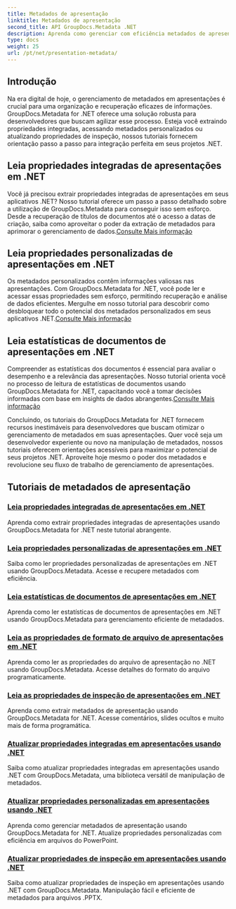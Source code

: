 ```yaml
---
title: Metadados de apresentação
linktitle: Metadados de apresentação
second_title: API GroupDocs.Metadata .NET
description: Aprenda como gerenciar com eficiência metadados de apresentação em .NET usando tutoriais GroupDocs.Metadata. Acesse propriedades integradas e personalizadas com facilidade.
type: docs
weight: 25
url: /pt/net/presentation-metadata/
---
```

## Introdução

Na era digital de hoje, o gerenciamento de metadados em apresentações é crucial para uma organização e recuperação eficazes de informações. GroupDocs.Metadata for .NET oferece uma solução robusta para desenvolvedores que buscam agilizar esse processo. Esteja você extraindo propriedades integradas, acessando metadados personalizados ou atualizando propriedades de inspeção, nossos tutoriais fornecem orientação passo a passo para integração perfeita em seus projetos .NET.

## Leia propriedades integradas de apresentações em .NET

 Você já precisou extrair propriedades integradas de apresentações em seus aplicativos .NET? Nosso tutorial oferece um passo a passo detalhado sobre a utilização de GroupDocs.Metadata para conseguir isso sem esforço. Desde a recuperação de títulos de documentos até o acesso a datas de criação, saiba como aproveitar o poder da extração de metadados para aprimorar o gerenciamento de dados.[Consulte Mais informação](./read-built-in-properties-presentations/)

## Leia propriedades personalizadas de apresentações em .NET

Os metadados personalizados contêm informações valiosas nas apresentações. Com GroupDocs.Metadata for .NET, você pode ler e acessar essas propriedades sem esforço, permitindo recuperação e análise de dados eficientes. Mergulhe em nosso tutorial para descobrir como desbloquear todo o potencial dos metadados personalizados em seus aplicativos .NET.[Consulte Mais informação](./read-custom-properties-presentations/)

## Leia estatísticas de documentos de apresentações em .NET

 Compreender as estatísticas dos documentos é essencial para avaliar o desempenho e a relevância das apresentações. Nosso tutorial orienta você no processo de leitura de estatísticas de documentos usando GroupDocs.Metadata for .NET, capacitando você a tomar decisões informadas com base em insights de dados abrangentes.[Consulte Mais informação](./read-document-statistics-presentations/)

Concluindo, os tutoriais do GroupDocs.Metadata for .NET fornecem recursos inestimáveis para desenvolvedores que buscam otimizar o gerenciamento de metadados em suas apresentações. Quer você seja um desenvolvedor experiente ou novo na manipulação de metadados, nossos tutoriais oferecem orientações acessíveis para maximizar o potencial de seus projetos .NET. Aproveite hoje mesmo o poder dos metadados e revolucione seu fluxo de trabalho de gerenciamento de apresentações.

## Tutoriais de metadados de apresentação
### [Leia propriedades integradas de apresentações em .NET](./read-built-in-properties-presentations/)
Aprenda como extrair propriedades integradas de apresentações usando GroupDocs.Metadata for .NET neste tutorial abrangente.
### [Leia propriedades personalizadas de apresentações em .NET](./read-custom-properties-presentations/)
Saiba como ler propriedades personalizadas de apresentações em .NET usando GroupDocs.Metadata. Acesse e recupere metadados com eficiência.
### [Leia estatísticas de documentos de apresentações em .NET](./read-document-statistics-presentations/)
Aprenda como ler estatísticas de documentos de apresentações em .NET usando GroupDocs.Metadata para gerenciamento eficiente de metadados.
### [Leia as propriedades de formato de arquivo de apresentações em .NET](./read-file-format-properties-presentations/)
Aprenda como ler as propriedades do arquivo de apresentação no .NET usando GroupDocs.Metadata. Acesse detalhes do formato do arquivo programaticamente.
### [Leia as propriedades de inspeção de apresentações em .NET](./read-inspection-properties-presentations/)
Aprenda como extrair metadados de apresentação usando GroupDocs.Metadata for .NET. Acesse comentários, slides ocultos e muito mais de forma programática.
### [Atualizar propriedades integradas em apresentações usando .NET](./update-built-in-properties-presentations/)
Saiba como atualizar propriedades integradas em apresentações usando .NET com GroupDocs.Metadata, uma biblioteca versátil de manipulação de metadados.
### [Atualizar propriedades personalizadas em apresentações usando .NET](./update-custom-properties-presentations/)
Aprenda como gerenciar metadados de apresentação usando GroupDocs.Metadata for .NET. Atualize propriedades personalizadas com eficiência em arquivos do PowerPoint.
### [Atualizar propriedades de inspeção em apresentações usando .NET](./update-inspection-properties-presentations/)
Saiba como atualizar propriedades de inspeção em apresentações usando .NET com GroupDocs.Metadata. Manipulação fácil e eficiente de metadados para arquivos .PPTX.